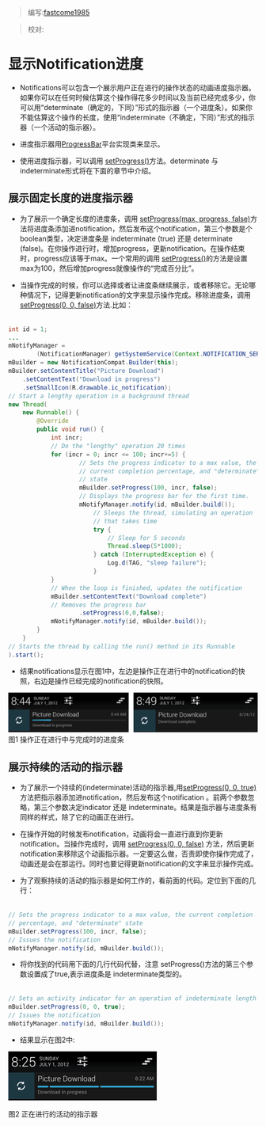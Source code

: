 > 编写:[fastcome1985](https://github.com/fastcome1985)

> 校对:

# 显示Notification进度

* Notifications可以包含一个展示用户正在进行的操作状态的动画进度指示器。如果你可以在任何时候估算这个操作得花多少时间以及当前已经完成多少，你可以用“determinate（确定的，下同）”形式的指示器（一个进度条）。如果你不能估算这个操作的长度，使用“indeterminate（不确定，下同）”形式的指示器（一个活动的指示器）。

* 进度指示器用[ProgressBar](developer.android.com/reference/android/widget/ProgressBar.html)平台实现类来显示。

* 使用进度指示器，可以调用 [setProgress()](http://developer.android.com/intl/zh-cn/reference/android/support/v4/app/NotificationCompat.Builder.html#setProgress%28int,%20int,%20boolean%29)方法。determinate 与 indeterminate形式将在下面的章节中介绍。

## 展示固定长度的进度指示器
* 为了展示一个确定长度的进度条，调用 [setProgress(max, progress, false)](developer.android.com/reference/android/support/v4/app/NotificationCompat.Builder.html#setProgress(int,%20int,%20boolean))方法将进度条添加进notification，然后发布这个notification，第三个参数是个boolean类型，决定进度条是 indeterminate (true) 还是 determinate (false)。在你操作进行时，增加progress，更新notification。在操作结束时，progress应该等于max。一个常用的调用 [setProgress()](developer.android.com/reference/android/support/v4/app/NotificationCompat.Builder.html#setProgress(int,%20int,%20boolean))的方法是设置max为100，然后增加progress就像操作的“完成百分比”。

* 当操作完成的时候，你可以选择或者让进度条继续展示，或者移除它。无论哪种情况下，记得更新notification的文字来显示操作完成。移除进度条，调用[setProgress(0, 0, false)](developer.android.com/reference/android/support/v4/app/NotificationCompat.Builder.html#setProgress(int,%20int,%20boolean))方法.比如：



```java

int id = 1;
...
mNotifyManager =
        (NotificationManager) getSystemService(Context.NOTIFICATION_SERVICE);
mBuilder = new NotificationCompat.Builder(this);
mBuilder.setContentTitle("Picture Download")
    .setContentText("Download in progress")
    .setSmallIcon(R.drawable.ic_notification);
// Start a lengthy operation in a background thread
new Thread(
    new Runnable() {
        @Override
        public void run() {
            int incr;
            // Do the "lengthy" operation 20 times
            for (incr = 0; incr <= 100; incr+=5) {
                    // Sets the progress indicator to a max value, the
                    // current completion percentage, and "determinate"
                    // state
                    mBuilder.setProgress(100, incr, false);
                    // Displays the progress bar for the first time.
                    mNotifyManager.notify(id, mBuilder.build());
                        // Sleeps the thread, simulating an operation
                        // that takes time
                        try {
                            // Sleep for 5 seconds
                            Thread.sleep(5*1000);
                        } catch (InterruptedException e) {
                            Log.d(TAG, "sleep failure");
                        }
            }
            // When the loop is finished, updates the notification
            mBuilder.setContentText("Download complete")
            // Removes the progress bar
                    .setProgress(0,0,false);
            mNotifyManager.notify(id, mBuilder.build());
        }
    }
// Starts the thread by calling the run() method in its Runnable
).start();

``` 

* 结果notifications显示在图1中，左边是操作正在进行中的notification的快照，右边是操作已经完成的notification的快照。

![fragments-screen-mock](progress_bar_summary.png)  
图1 操作正在进行中与完成时的进度条


## 展示持续的活动的指示器

* 为了展示一个持续的(indeterminate)活动的指示器,用[setProgress(0, 0, true)](developer.android.com/reference/android/support/v4/app/NotificationCompat.Builder.html#setProgress(int,%20int,%20boolean))方法把指示器添加进notification，然后发布这个notification 。前两个参数忽略，第三个参数决定indicator 还是 indeterminate。结果是指示器与进度条有同样的样式，除了它的动画正在进行。


* 在操作开始的时候发布notification，动画将会一直进行直到你更新notification。当操作完成时，调用 [setProgress(0, 0, false)](developer.android.com/reference/android/support/v4/app/NotificationCompat.Builder.html#setProgress(int,%20int,%20boolean)) 方法，然后更新notification来移除这个动画指示器。一定要这么做，否责即使你操作完成了，动画还是会在那运行。同时也要记得更新notification的文字来显示操作完成。

* 为了观察持续的活动的指示器是如何工作的，看前面的代码。定位到下面的几行：
 

```java

// Sets the progress indicator to a max value, the current completion
// percentage, and "determinate" state
mBuilder.setProgress(100, incr, false);
// Issues the notification
mNotifyManager.notify(id, mBuilder.build());

```

* 将你找到的代码用下面的几行代码代替，注意 setProgress()方法的第三个参数设置成了true,表示进度条是 indeterminate类型的。

```java

// Sets an activity indicator for an operation of indeterminate length
mBuilder.setProgress(0, 0, true);
// Issues the notification
mNotifyManager.notify(id, mBuilder.build());

```

* 结果显示在图2中:

![fragments-screen-mock](activity_indicator.png)  

图2 正在进行的活动的指示器